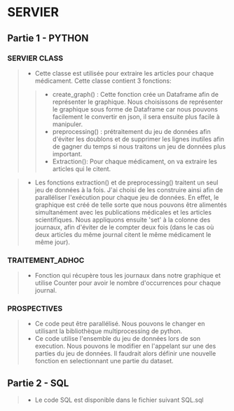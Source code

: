# SERVIER


## Partie 1 - PYTHON

### SERVIER CLASS

>- Cette classe est utilisée pour extraire les articles pour chaque médicament. Cette classe contient 3 fonctions:
>>- create_graph() : Cette fonction crée un Dataframe afin de représenter le graphique. Nous choisissons de représenter le graphique sous forme de Dataframe car nous pouvons facilement le convertir en json, il sera ensuite plus facile à manipuler.
>>- preprocessing() : prétraitement du jeu de données afin d'éviter les doublons et de supprimer les lignes inutiles afin de gagner du temps si nous traitons un jeu de données plus important.
>>- Extraction(): Pour chaque médicament, on va extraire les articles qui le citent.

>- Les fonctions extraction() et de preprocessing() traitent un seul jeu de données à la fois. J'ai choisi de les construire ainsi afin de paralléliser l'exécution pour chaque jeu de données.
En effet, le graphique est créé de telle sorte que nous pouvons être alimentés simultanément avec les publications médicales et les articles scientifiques. 
Nous appliquons ensuite 'set' à la colonne des journaux, afin d'éviter de le compter deux fois (dans le cas où deux articles du même journal citent le même médicament le même jour).

### TRAITEMENT_ADHOC

>- Fonction qui récupère tous les journaux dans notre graphique et utilise Counter pour avoir le nombre d'occurrences pour chaque journal.


### PROSPECTIVES

>- Ce code peut être parallélisé. Nous pouvons le changer en utilisant la bibliothèque multiprocessing de python.
>- Ce code utilise l'ensemble du jeu de données lors de son execution. Nous pouvons le modifier en l'appelant sur une des parties du jeu de données. Il faudrait alors définir une nouvelle fonction en selectionnant une partie du dataset. 

## Partie 2 - SQL

>- Le code SQL est disponible dans le fichier suivant SQL.sql 
